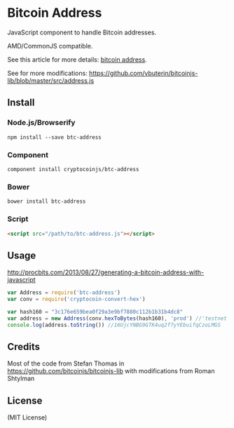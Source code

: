 Bitcoin Address
===============

JavaScript component to handle Bitcoin addresses.

AMD/CommonJS compatible.

See this article for more details: [bitcoin address](http://procbits.com/2013/08/27/generating-a-bitcoin-address-with-javascript).

See for more modifications: https://github.com/vbuterin/bitcoinjs-lib/blob/master/src/address.js


Install
-------

### Node.js/Browserify

    npm install --save btc-address

### Component

    component install cryptocoinjs/btc-address


### Bower

    bower install btc-address


### Script

```html
<script src="/path/to/btc-address.js"></script>
```


Usage
-----

http://procbits.com/2013/08/27/generating-a-bitcoin-address-with-javascript

```js
var Address = require('btc-address')
var conv = require('cryptocoin-convert-hex')

var hash160 = "3c176e659bea0f29a3e9bf7880c112b1b31b4dc8"
var address = new Address(conv.hexToBytes(hash160), 'prod') //'testnet is also valid'
console.log(address.toString()) //16UjcYNBG9GTK4uq2f7yYEbuifqCzoLMGS
```


Credits
-------

Most of the code from Stefan Thomas in https://github.com/bitcoinjs/bitcoinjs-lib with modifications from Roman Shtylman


License
-------

(MIT License)


